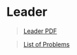 # Leader

>[Leader PDF](https://codility.com/media/train/6-Leader.pdf)

>[List of Problems](https://app.codility.com/programmers/lessons/8-leader/)
